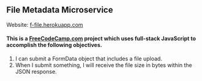 ## File Metadata Microservice

Website: <a href="https://f-file.herokuapp.com/" target="_blank">f-file.herokuapp.com</a>

#### This is a <a href="http://www.freecodecamp.com/mcmo" target="_blank">FreeCodeCamp.com</a> project which uses full-stack JavaScript to accomplish the following objectives.

1.   I can submit a FormData object that includes a file upload.
2.   When I submit something, I will receive the file size in bytes within the JSON response.